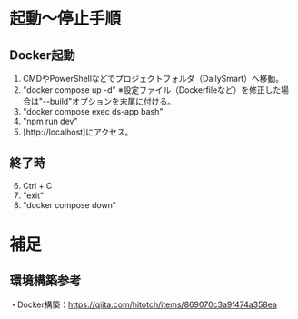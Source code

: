 # 起動～停止手順
## Docker起動
1. CMDやPowerShellなどでプロジェクトフォルダ（DailySmart）へ移動。
2. "docker compose up -d"
※設定ファイル（Dockerfileなど）を修正した場合は"--build"オプションを末尾に付ける。
3. "docker compose exec ds-app bash"
4. "npm run dev"
5. [http://localhost]にアクセス。

## 終了時
6. Ctrl + C
7. "exit"
8. "docker compose down"


# 補足
## 環境構築参考
・Docker構築：https://qiita.com/hitotch/items/869070c3a9f474a358ea
